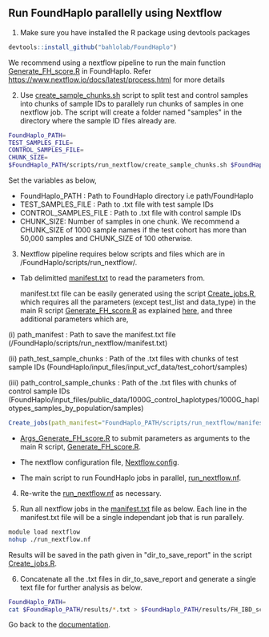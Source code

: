 ## Run FoundHaplo parallelly using Nextflow

1. Make sure you have installed the R package using devtools packages

```R
devtools::install_github("bahlolab/FoundHaplo")
```

We recommend using a nextflow pipeline to run the main function [Generate_FH_score.R](https://github.com/bahlolab/FoundHaplo/blob/main/R/Generate_FH_score.R) in FoundHaplo. Refer https://www.nextflow.io/docs/latest/process.html for more details

2. Use [create_sample_chunks.sh](https://github.com/bahlolab/FoundHaplo/blob/main/scripts/run_nextflow/create_sample_chunks.sh) script to split test and control samples into chunks of sample IDs to parallely run chunks of samples in one nextflow job. The script will create a folder named "samples" in the directory where the sample ID files already are. 

```bash
FoundHaplo_PATH=
TEST_SAMPLES_FILE=
CONTROL_SAMPLES_FILE=
CHUNK_SIZE=
$FoundHaplo_PATH/scripts/run_nextflow/create_sample_chunks.sh $FoundHaplo_PATH $FoundHaplo_PATH/input_files/input_vcf_data/test_cohort/samples.txt $FoundHaplo_PATH/input_files/public_data/1000G_control_haplotypes/1000G_haplotypes_samples_by_population/EUR.txt 100
```
Set the variables as below,

* FoundHaplo_PATH : Path to FoundHaplo directory i.e path/FoundHaplo
* TEST_SAMPLES_FILE : Path to .txt file with test sample IDs 
* CONTROL_SAMPLES_FILE :  Path to .txt file with control sample IDs 
* CHUNK_SIZE: Number of samples in one chunk. We recommend a CHUNK_SIZE of 1000 sample names if the test cohort has more than 50,000 samples and CHUNK_SIZE of 100 otherwise.

3. Nextflow pipeline requires below scripts and files which are in /FoundHaplo/scripts/run_nextflow/.

* Tab delimitted [manifest.txt](https://github.com/bahlolab/FoundHaplo/blob/main/scripts/run_nextflow/manifest.txt) to read the parameters from.

  manifest.txt file can be easily generated using the script [Create_jobs.R](https://github.com/bahlolab/FoundHaplo/blob/main/scripts/run_nextflow/Create_jobs.R), which requires all the parameters (except test_list and data_type) in the main R script [Generate_FH_score.R](https://github.com/bahlolab/FoundHaplo/blob/main/R/Generate_FH_score.R) as explained [here](https://github.com/bahlolab/FoundHaplo/blob/main/Documentation/Parameters%20in%20the%20algorithm.md), and three additional parameters which are,

(i) path_manifest : Path to save the manifest.txt file (/FoundHaplo/scripts/run_nextflow/manifest.txt)

(ii) path_test_sample_chunks : Path of the .txt files with chunks of test sample IDs (FoundHaplo/input_files/input_vcf_data/test_cohort/samples)

(iii) path_control_sample_chunks : Path of the .txt files with chunks of control sample IDs (FoundHaplo/input_files/public_data/1000G_control_haplotypes/1000G_haplotypes_samples_by_population/samples)

```R
Create_jobs(path_manifest="FoundHaplo_PATH/scripts/run_nextflow/manifest.txt",path_test_sample_chunks="FoundHaplo_PATH/input_files/input_vcf_data/test_cohort/samples",path_control_sample_chunks="FoundHaplo_PATH/input_files/public_data/1000G_control_haplotypes/1000G_haplotypes_samples_by_population/samples",DCV="FAME1.chr8.119379052",minor_allele_cutoff=0,imputation_quality_score_cutoff_test=0,frequency_type="EUR",dir_geneticMap="FoundHaplo_PATH/input_files/public_data/genetic_map_HapMapII_GRCh37",dir_disease_files="FoundHaplo_PATH/input_files/input_vcf_data/disease_haplotypes",test_file="FoundHaplo_PATH/input_files/input_vcf_data/test_cohort/FAME1_test_cohort.snp.0.98.sample.0.98.chr8.vcf.gz.imputed.trimmed.vcf.gz",test_name="example_test",dir_controls_file="FoundHaplo_PATH/input_files/public_data/1000G_control_haplotypes/1000G_haplotypes_by_variant/EUR",dir_to_save_report="FoundHaplo_PATH/results",dir_TEMP="FoundHaplo_PATH/temp")
```

* [Args_Generate_FH_score.R](https://github.com/bahlolab/FoundHaplo/blob/main/scripts/run_nextflow/Args_Generate_FH_score.R) to submit parameters as arguments to the main R script, [Generate_FH_score.R](https://github.com/bahlolab/FoundHaplo/blob/main/R/Generate_FH_score.R). 

* The nextflow configuration file, [Nextflow.config](https://github.com/bahlolab/FoundHaplo/blob/main/scripts/run_nextflow/nextflow.config).
* The main script to run FoundHaplo jobs in parallel, [run_nextflow.nf](https://github.com/bahlolab/FoundHaplo/blob/main/scripts/run_nextflow/run_nextflow.nf).

4. Re-write the [run_nextflow.nf](https://github.com/bahlolab/FoundHaplo/blob/main/scripts/run_nextflow/run_nextflow.nf) as necessary.

5. Run all nextflow jobs in the [manifest.txt](https://github.com/bahlolab/FoundHaplo/blob/main/scripts/run_nextflow/manifest.txt) file as below. Each line in the manifest.txt file will be a single independant job that is run parallely.
```bash
module load nextflow
nohup ./run_nextflow.nf
```

Results will be saved in the path given in "dir_to_save_report" in the script [Create_jobs.R](https://github.com/bahlolab/FoundHaplo/blob/main/scripts/run_nextflow/Create_jobs.R).

6. Concatenate all the .txt files in dir_to_save_report and generate a single text file for further analysis as below.

```bash
FoundHaplo_PATH=
cat $FoundHaplo_PATH/results/*.txt > $FoundHaplo_PATH/results/FH_IBD_scores/results.txt 
```

Go back to the [documentation](https://github.com/bahlolab/FoundHaplo/blob/main/Documentation/Guide%20to%20run%20FoundHaplo.md).
